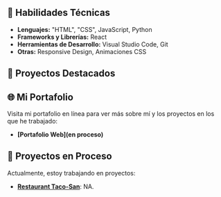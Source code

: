 
## 🚀 Habilidades Técnicas
- **Lenguajes:** "HTML", "CSS", JavaScript, Python 
- **Frameworks y Librerías:** React
- **Herramientas de Desarrollo:** Visual Studio Code, Git
- **Otras:** Responsive Design, Animaciones CSS

## 🌟 Proyectos Destacados


## 🌐 Mi Portafolio
Visita mi portafolio en línea para ver más sobre mí y los proyectos en los que he trabajado:
- **[Portafolio Web](en proceso)**

## 📂 Proyectos en Proceso
Actualmente, estoy trabajando en proyectos:
- **[Restaurant Taco-San](NA)**: NA.




